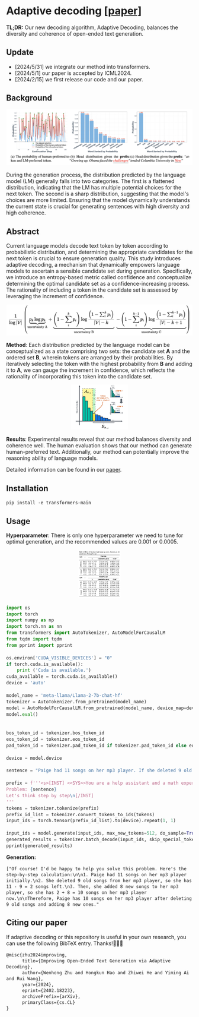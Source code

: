 # Adaptive decoding [[paper]](https://arxiv.org/abs/2402.18223)



**TL;DR:** Our new decoding algorithm, Adaptive Decoding, balances the diversity and coherence of open-ended text generation.

## Update
- [2024/5/31] we integrate our method into transformers.
- [2024/5/1] our paper is accepted by ICML2024.
- [2024/2/15] we first release our code and our paper.

## Background
<center>
<img src="./img/Background.png" alt="generation2 (1)" style="zoom:50%;" />
</center>

During the generation process, the distribution predicted by the language model (LM) generally falls into two categories.  The first is a flattened distribution, indicating that the LM has multiple potential choices for the next token.  The second is a sharp distribution, suggesting that the model's choices are more limited.  Ensuring that the model dynamically understands the current state is crucial for generating sentences with high diversity and high coherence.

## Abstract
Current language models decode text token by token according to probabilistic distribution, and determining the appropriate candidates for the next token is crucial to ensure generation quality. This study introduces adaptive decoding, a mechanism that dynamically empowers language models to ascertain a sensible candidate set during generation.  Specifically, we introduce an entropy-based metric called confidence and conceptualize determining the optimal candidate set as a confidence-increasing process. The rationality of including a token in the candidate set is assessed by leveraging the increment of confidence. 

<center>
<img src="./img/equation.png" alt="generation2 (1)" style="zoom:50%;" />
</center>



**Method**: Each distribution predicted by the language model can be conceptualized as a state comprising two sets: the candidate set **A** and the ordered set **B**, wherein tokens are arranged by their probabilities. By iteratively selecting the token with the highest probability from **B** and adding it to **A**, we can gauge the increment in confidence, which reflects the rationality of incorporating this token into the candidate set.

<center>
<img src="./img/overview.png" alt="generation2 (1)" style="zoom:15%;" />
</center>

**Results**: Experimental results reveal that our method balances diversity and coherence well. The human evaluation shows that our method can generate human-preferred text. Additionally, our method can potentially improve the reasoning ability of language models. 

Detailed information can be found in our [paper]((https://arxiv.org/abs/2402.18223)).

## Installation
```
pip install -e transformers-main
```


## Usage

**Hyperparameter**: There is only one hyperparameter we need to tune for optimal generation, and the recommended values are 0.001 or 0.0005.


<center>
<img src="./img/hyperparameter.png" alt="generation2 (1)" style="zoom:15%;" />
</center>




```python
import os 
import torch
import numpy as np
import torch.nn as nn
from transformers import AutoTokenizer, AutoModelForCausalLM
from tqdm import tqdm
from pprint import pprint 

os.environ['CUDA_VISIBLE_DEVICES'] = "0"
if torch.cuda.is_available():
    print ('Cuda is available.')
cuda_available = torch.cuda.is_available()
device = 'auto'

model_name = 'meta-llama/Llama-2-7b-chat-hf'
tokenizer = AutoTokenizer.from_pretrained(model_name)
model = AutoModelForCausalLM.from_pretrained(model_name, device_map=device, torch_dtype=torch.float16)
model.eval()


bos_token_id = tokenizer.bos_token_id
eos_token_id = tokenizer.eos_token_id
pad_token_id = tokenizer.pad_token_id if tokenizer.pad_token_id else eos_token_id

device = model.device

sentence = "Paige had 11 songs on her mp3 player. If she deleted 9 old songs from it and then added 8 new songs, how many songs does she have on her mp3 player? "

prefix = f'''<s>[INST] <<SYS>>You are a help assistant and a math expert. Please solve the following question and directly return me the answer.<</SYS>>
Problem: {sentence} 
Let's think step by step\n[/INST]
'''
tokens = tokenizer.tokenize(prefix)
prefix_id_list = tokenizer.convert_tokens_to_ids(tokens)
input_ids = torch.tensor(prefix_id_list).to(device).repeat(1, 1)

input_ids = model.generate(input_ids, max_new_tokens=512, do_sample=True, ada=5e-4, bos_token_id=bos_token_id, eos_token_id=eos_token_id, pad_token_id=eos_token_id)
generated_results = tokenizer.batch_decode(input_ids, skip_special_tokens=True)
pprint(generated_results)

```
**Generation:**
```
["Of course! I'd be happy to help you solve this problem. Here's the step-by-step calculation:\n\n1. Paige had 11 songs on her mp3 player initially.\n2. She deleted 9 old songs from her mp3 player, so she has 11 - 9 = 2 songs left.\n3. Then, she added 8 new songs to her mp3 player, so she has 2 + 8 = 10 songs on her mp3 player now.\n\nTherefore, Paige has 10 songs on her mp3 player after deleting 9 old songs and adding 8 new ones."
```


## Citing our paper
If adaptive decoding or this repository is useful in your own research, you can use the following BibTeX entry. Thanks!🤗🤗🤗
```
@misc{zhu2024improving,
      title={Improving Open-Ended Text Generation via Adaptive Decoding}, 
      author={Wenhong Zhu and Hongkun Hao and Zhiwei He and Yiming Ai and Rui Wang},
      year={2024},
      eprint={2402.18223},
      archivePrefix={arXiv},
      primaryClass={cs.CL}
}
```